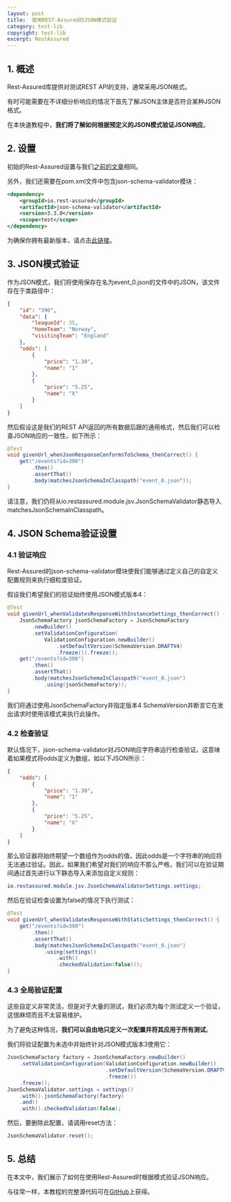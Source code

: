 ```yaml
---
layout: post
title:  使用REST-Assured的JSON模式验证
category: test-lib
copyright: test-lib
excerpt: RestAssured
---
```


## 1. 概述

Rest-Assured库提供对测试REST API的支持，通常采用JSON格式。

有时可能需要在不详细分析响应的情况下首先了解JSON主体是否符合某种JSON格式。

在本快速教程中，**我们将了解如何根据预定义的JSON模式验证JSON响应**。

## 2. 设置

初始的Rest-Assured设置与我们[之前的文章](https://www.baeldung.com/rest-assured-tutorial)相同。

另外，我们还需要在pom.xml文件中包含json-schema-validator模块：

```xml
<dependency>
    <groupId>io.rest-assured</groupId>
    <artifactId>json-schema-validator</artifactId>
    <version>3.3.0</version>
    <scope>test</scope>
</dependency>
```

为确保你拥有最新版本，请点击[此链接](https://central.sonatype.com/artifact/io.rest-assured/json-schema-validator/5.3.0)。

## 3. JSON模式验证

作为JSON模式，我们将使用保存在名为event_0.json的文件中的JSON，该文件存在于类路径中：

```json
{
    "id": "390",
    "data": {
        "leagueId": 35,
        "homeTeam": "Norway",
        "visitingTeam": "England"
    },
    "odds": [
        {
            "price": "1.30",
            "name": "1"
        },
        {
            "price": "5.25",
            "name": "X"
        }
    ]
}
```

然后假设这是我们的REST API返回的所有数据后跟的通用格式，然后我们可以检查JSON响应的一致性，如下所示：

```java
@Test
void givenUrl_whenJsonResponseConformsToSchema_thenCorrect() {
	get("/events?id=390")
	    .then()
	    .assertThat()
	    .body(matchesJsonSchemaInClasspath("event_0.json"));
}
```

请注意，我们仍将从io.restassured.module.jsv.JsonSchemaValidator静态导入matchesJsonSchemaInClasspath。

## 4. JSON Schema验证设置

### 4.1 验证响应

Rest-Assured的json-schema-validator模块使我们能够通过定义自己的自定义配置规则来执行细粒度验证。

假设我们希望我们的验证始终使用JSON模式版本4：

```java
@Test
void givenUrl_whenValidatesResponseWithInstanceSettings_thenCorrect() {
	JsonSchemaFactory jsonSchemaFactory = JsonSchemaFactory
	    .newBuilder()
	    .setValidationConfiguration(
	        ValidationConfiguration.newBuilder()
	            .setDefaultVersion(SchemaVersion.DRAFTV4)
	            .freeze()).freeze();
	get("/events?id=390")
	    .then()
	    .assertThat()
	    .body(matchesJsonSchemaInClasspath("event_0.json")
	        .using(jsonSchemaFactory));
}
```

我们将通过使用JsonSchemaFactory并指定版本4 SchemaVersion并断言它在发出请求时使用该模式来执行此操作。

### 4.2 检查验证

默认情况下，json-schema-validator对JSON响应字符串运行检查验证。这意味着如果模式将odds定义为数组，如以下JSON所示：

```json
{
    "odds": [
        {
            "price": "1.30",
            "name": "1"
        },
        {
            "price": "5.25",
            "name": "X"
        }
    ]
}
```

那么验证器将始终期望一个数组作为odds的值，因此odds是一个字符串的响应将无法通过验证。因此，如果我们希望对我们的响应不那么严格，我们可以在验证期间通过首先进行以下静态导入来添加自定义规则：

```java
io.restassured.module.jsv.JsonSchemaValidatorSettings.settings;
```

然后在验证检查设置为false的情况下执行测试：

```java
@Test
void givenUrl_whenValidatesResponseWithStaticSettings_thenCorrect() {
	get("/events?id=390")
	    .then()
	    .assertThat()
	    .body(matchesJsonSchemaInClasspath("event_0.json")
	        .using(settings()
	            .with()
	            .checkedValidation(false)));
}
```

### 4.3 全局验证配置

这些自定义非常灵活，但是对于大量的测试，我们必须为每个测试定义一个验证，这很麻烦而且不太容易维护。

为了避免这种情况，**我们可以自由地只定义一次配置并将其应用于所有测试**。

我们将验证配置为未选中并始终针对JSON模式版本3使用它：

```java
JsonSchemaFactory factory = JsonSchemaFactory.newBuilder()
    .setValidationConfiguration(ValidationConfiguration.newBuilder()
                                .setDefaultVersion(SchemaVersion.DRAFTV3)
                                .freeze())
    .freeze();
JsonSchemaValidator.settings = settings()
    .with().jsonSchemaFactory(factory)
    .and()
    .with().checkedValidation(false);
```

然后，要删除此配置，请调用reset方法：

```java
JsonSchemaValidator.reset();
```

## 5. 总结

在本文中，我们展示了如何在使用Rest-Assured时根据模式验证JSON响应。

与往常一样，本教程的完整源代码可在[GitHub](https://github.com/tuyucheng7/taketoday-tutorial4j/tree/master/software.test/rest-assured)上获得。